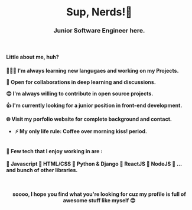   
<h1 align="center">Sup, Nerds!👋</h1>
<h3 align="center">Junior Software Engineer here.</h3> <br>


<h4 align="left"> Little about me, huh? <h4>

👨🏽‍💻 I'm always learning new langugaes and working on my Projects.
  
🤝 Open for collaborations in deep learning and discussions.

😊 I'm always willing to contribute in open source projects.

👍 I'm currently looking for a junior position in front-end development.

🌐 Visit my porfolio website for complete background and contact.

- ⚡ My only life rule: **Coffee over morning kiss! period.**

<br>
🚀 Few tech that I enjoy working in are :
<br><br>
🤝 Javascript 🤝 HTML/CSS 🤝 Python & Django 🤝 ReactJS 🤝 NodeJS 🤝 ... and bunch of other libraries.
<br>
  <br>
<br><p align="center"> soooo, I hope you find what you're looking for cuz my profile is full of awesome stuff like myself 😊 <p>
